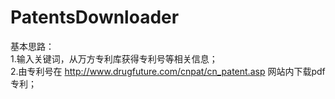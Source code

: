 # PatentsDownloader
基本思路：    
1.输入关键词，从万方专利库获得专利号等相关信息；    
2.由专利号在 http://www.drugfuture.com/cnpat/cn_patent.asp 网站内下载pdf专利；    
    
    
